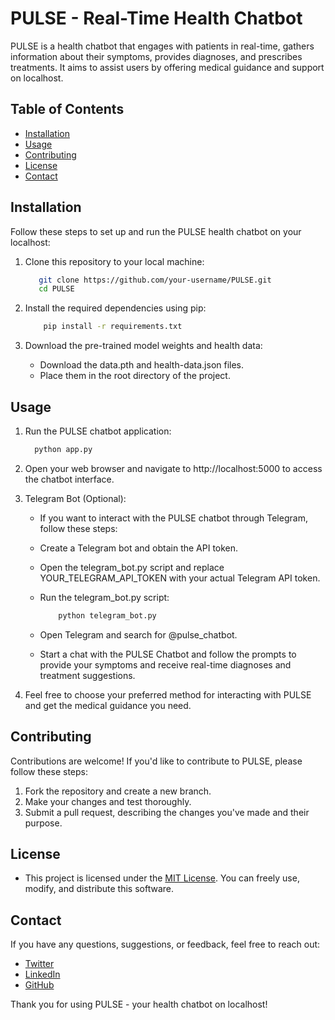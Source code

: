 # PULSE - Real-Time Health Chatbot

PULSE is a health chatbot that engages with patients in real-time, gathers information about their symptoms, provides diagnoses, and prescribes treatments. It aims to assist users by offering medical guidance and support on localhost.

## Table of Contents

- [Installation](#installation)
- [Usage](#usage)
- [Contributing](#contributing)
- [License](#license)
- [Contact](#contact)

## Installation

Follow these steps to set up and run the PULSE health chatbot on your localhost:

1. Clone this repository to your local machine:

    ```bash
       git clone https://github.com/your-username/PULSE.git
       cd PULSE

2. Install the required dependencies using pip:

    ```bash
        pip install -r requirements.txt
    
3. Download the pre-trained model weights and health data:

    - Download the data.pth and health-data.json files.
    - Place them in the root directory of the project.

## Usage

1. Run the PULSE chatbot application:

    ```bash
      python app.py


2. Open your web browser and navigate to http://localhost:5000 to access the chatbot interface.

3. Telegram Bot (Optional):
    - If you want to interact with the PULSE chatbot through Telegram, follow these steps:

    - Create a Telegram bot and obtain the API token.
 
    - Open the telegram_bot.py script and replace YOUR_TELEGRAM_API_TOKEN with your actual Telegram API token.

    - Run the telegram_bot.py script:

        ```bash
            python telegram_bot.py
    
    - Open Telegram and search for @pulse_chatbot.
    - Start a chat with the PULSE Chatbot and follow the prompts to provide your symptoms and receive real-time diagnoses and treatment suggestions.

4. Feel free to choose your preferred method for interacting with PULSE and get the medical guidance you need.

## Contributing

  Contributions are welcome! If you'd like to contribute to PULSE, please follow these steps:

  1. Fork the repository and create a new branch.
  1. Make your changes and test thoroughly.
  1. Submit a pull request, describing the changes you've made and their purpose.

## License

- This project is licensed under the [MIT License](https://chat.openai.com/LICENSE). You can freely use, modify, and distribute this software.

## Contact

If you have any questions, suggestions, or feedback, feel free to reach out:

- [Twitter](https://twitter.com/rudrapatelv)
- [LinkedIn](https://www.linkedin.com/in/rudra-patel-38a202275/)
- [GitHub](https://github.com/RudraPatel25)

Thank you for using PULSE - your health chatbot on localhost!


